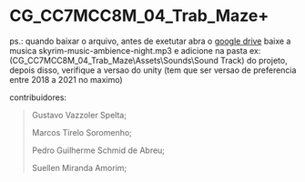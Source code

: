 # CG_CC7MCC8M_04_Trab_Maze+

ps.: quando baixar o arquivo, antes de exetutar abra o [google drive](https://drive.google.com/file/d/1rATJ3GdedhjwllEQml0JWAL-VbChhlD3/view?usp=sharing) baixe a musica skyrim-music-ambience-night.mp3 e adicione na pasta ex: (CG_CC7MCC8M_04_Trab_Maze\Assets\Sounds\Sound Track) do projeto, depois disso, verifique a versao do unity (tem que ser versao de preferencia entre 2018 a 2021 no maximo)

contribuidores:

> Gustavo Vazzoler Spelta;
>
> Marcos Tirelo Soromenho;
>
> Pedro Guilherme Schmid de Abreu;
>
> Suellen Miranda Amorim;
